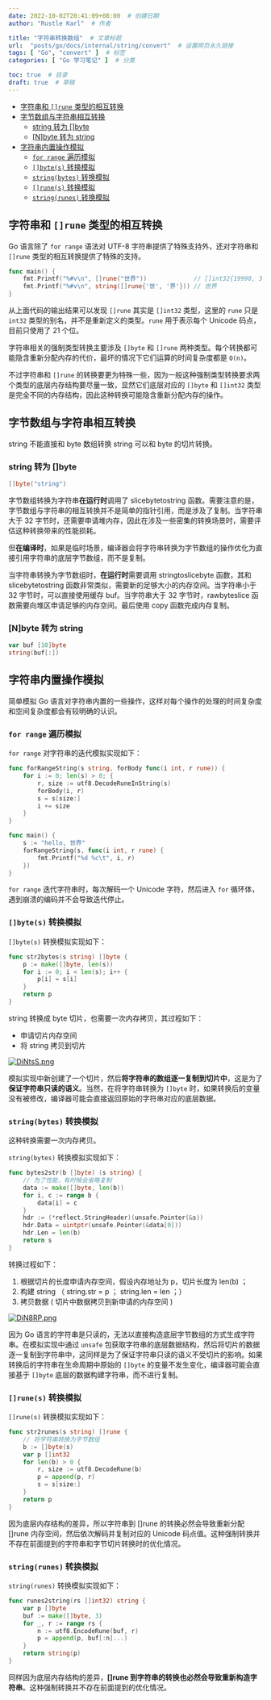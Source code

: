 ```yaml
---
date: 2022-10-02T20:41:09+08:00  # 创建日期
author: "Rustle Karl"  # 作者

title: "字符串转换数组"  # 文章标题
url:  "posts/go/docs/internal/string/convert"  # 设置网页永久链接
tags: [ "Go", "convert" ]  # 标签
categories: [ "Go 学习笔记" ]  # 分类

toc: true  # 目录
draft: true  # 草稿
---
```


- [字符串和 `[]rune` 类型的相互转换](#字符串和-rune-类型的相互转换)
- [字节数组与字符串相互转换](#字节数组与字符串相互转换)
  - [string 转为 []byte](#string-转为-byte)
  - [[N]byte 转为 string](#nbyte-转为-string)
- [字符串内置操作模拟](#字符串内置操作模拟)
  - [`for range` 遍历模拟](#for-range-遍历模拟)
  - [`[]byte(s)` 转换模拟](#bytes-转换模拟)
  - [`string(bytes)` 转换模拟](#stringbytes-转换模拟)
  - [`[]rune(s)` 转换模拟](#runes-转换模拟)
  - [`string(runes)` 转换模拟](#stringrunes-转换模拟)

## 字符串和 `[]rune` 类型的相互转换

Go 语言除了 `for range` 语法对 UTF-8 字符串提供了特殊支持外，还对字符串和 `[]rune` 类型的相互转换提供了特殊的支持。

```go
func main() {
	fmt.Printf("%#v\n", []rune("世界"))             // []int32{19990, 30028}
	fmt.Printf("%#v\n", string([]rune{'世', '界'})) // 世界
}
```

从上面代码的输出结果可以发现 `[]rune` 其实是 `[]int32` 类型，这里的 `rune` 只是 `int32` 类型的别名，并不是重新定义的类型。`rune` 用于表示每个 Unicode 码点，目前只使用了 21 个位。

字符串相关的强制类型转换主要涉及 `[]byte` 和 `[]rune` 两种类型。每个转换都可能隐含重新分配内存的代价，最坏的情况下它们运算的时间复杂度都是 `O(n)`。

不过字符串和 `[]rune` 的转换要更为特殊一些，因为一般这种强制类型转换要求两个类型的底层内存结构要尽量一致，显然它们底层对应的 `[]byte` 和 `[]int32` 类型是完全不同的内存结构，因此这种转换可能隐含重新分配内存的操作。

## 字节数组与字符串相互转换

string 不能直接和 byte 数组转换 string 可以和 byte 的切片转换。

### string 转为 []byte

```go
[]byte("string")
```

字节数组转换为字符串**在运行时**调用了 slicebytetostring 函数。需要注意的是，字节数组与字符串的相互转换并不是简单的指针引用，而是涉及了复制。当字符串大于 32 字节时，还需要申请堆内存，因此在涉及一些密集的转换场景时，需要评估这种转换带来的性能损耗。

但**在编译时**，如果是临时场景，编译器会将字符串转换为字节数组的操作优化为直接引用字符串的底层字节数组，而不是复制。

当字符串转换为字节数组时，**在运行时**需要调用 stringtoslicebyte 函数，其和 slicebytetostring 函数非常类似，需要新的足够大小的内存空间。当字符串小于 32 字节时，可以直接使用缓存 buf。当字符串大于 32 字节时，rawbyteslice 函数需要向堆区申请足够的内存空间。最后使用 copy 函数完成内存复制。

### [N]byte 转为 string

```go
var buf [10]byte
string(buf[:])
```

## 字符串内置操作模拟

简单模拟 Go 语言对字符串内置的一些操作，这样对每个操作的处理的时间复杂度和空间复杂度都会有较明确的认识。

### `for range` 遍历模拟

`for range` 对字符串的迭代模拟实现如下：

```go
func forRangeString(s string, forBody func(i int, r rune)) {
	for i := 0; len(s) > 0; {
		r, size := utf8.DecodeRuneInString(s)
		forBody(i, r)
		s = s[size:]
		i += size
	}
}

func main() {
	s := "hello, 世界"
	forRangeString(s, func(i int, r rune) {
		fmt.Printf("%d %c\t", i, r)
	})
}
```

`for range` 迭代字符串时，每次解码一个 Unicode 字符，然后进入 `for` 循环体，遇到崩溃的编码并不会导致迭代停止。

### `[]byte(s)` 转换模拟

`[]byte(s)` 转换模拟实现如下：

```go
func str2bytes(s string) []byte {
	p := make([]byte, len(s))
	for i := 0; i < len(s); i++ {
		p[i] = s[i]
	}
	return p
}
```

string 转换成 byte 切片，也需要一次内存拷贝，其过程如下：

* 申请切片内存空间
* 将 string 拷贝到切片

[![DiNtsS.png](../../../assets/images/docs/internal/string/convert/DiNtsS.png)](https://imgchr.com/i/DiNtsS)

模拟实现中新创建了一个切片，然后**将字符串的数组逐一复制到切片中**，这是为了**保证字符串只读的语义**。当然，在将字符串转换为 `[]byte` 时，如果转换后的变量没有被修改，编译器可能会直接返回原始的字符串对应的底层数据。

### `string(bytes)` 转换模拟

这种转换需要一次内存拷贝。

`string(bytes)` 转换模拟实现如下：

```go
func bytes2str(b []byte) (s string) {
    // 为了性能，有时候会省略复制
	data := make([]byte, len(b))
	for i, c := range b {
		data[i] = c
	}
	hdr := (*reflect.StringHeader)(unsafe.Pointer(&s))
	hdr.Data = uintptr(unsafe.Pointer(&data[0]))
	hdr.Len = len(b)
	return s
}
```

转换过程如下：

1. 根据切片的长度申请内存空间，假设内存地址为 p，切片长度为 len(b) ；
2. 构建 string （ string.str = p ； string.len = len ；）
3. 拷贝数据 ( 切片中数据拷贝到新申请的内存空间 )

[![DiN8RP.png](../../../assets/images/docs/internal/string/convert/DiN8RP.png)](https://imgchr.com/i/DiN8RP)

因为 Go 语言的字符串是只读的，无法以直接构造底层字节数组的方式生成字符串。在模拟实现中通过 `unsafe` 包获取字符串的底层数据结构，然后将切片的数据逐一复制到字符串中，这同样是为了保证字符串只读的语义不受切片的影响。如果转换后的字符串在生命周期中原始的 `[]byte` 的变量不发生变化，编译器可能会直接基于 `[]byte` 底层的数据构建字符串，而不进行复制。

### `[]rune(s)` 转换模拟

`[]rune(s)` 转换模拟实现如下：

```go
func str2runes(s string) []rune {
	// 将字符串转换为字节数组
	b := []byte(s)
	var p []int32
	for len(b) > 0 {
		r, size := utf8.DecodeRune(b)
		p = append(p, r)
		s = s[size:]
	}
	return p
}
```

因为底层内存结构的差异，所以字符串到 []rune 的转换必然会导致重新分配 []rune 内存空间，然后依次解码并复制对应的 Unicode 码点值。这种强制转换并不存在前面提到的字符串和字节切片转换时的优化情况。

### `string(runes)` 转换模拟

`string(runes)` 转换模拟实现如下：

```go
func runes2string(rs []int32) string {
	var p []byte
	buf := make([]byte, 3)
	for _, r := range rs {
		n := utf8.EncodeRune(buf, r)
		p = append(p, buf[:n]...)
	}
	return string(p)
}
```

同样因为底层内存结构的差异，**[]rune 到字符串的转换也必然会导致重新构造字符串**。这种强制转换并不存在前面提到的优化情况。

```go

```
